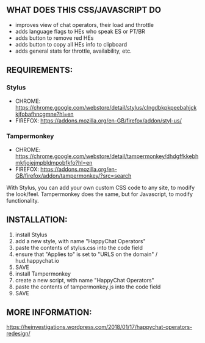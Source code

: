 ## WHAT DOES THIS CSS/JAVASCRIPT DO

- improves view of chat operators, their load and throttle
- adds language flags to HEs who speak ES or PT/BR
- adds button to remove red HEs
- adds button to copy all HEs info to clipboard
- adds general stats for throttle, availability, etc.


## REQUIREMENTS:

### Stylus 
- CHROME: https://chrome.google.com/webstore/detail/stylus/clngdbkpkpeebahjckkjfobafhncgmne?hl=en
- FIREFOX: https://addons.mozilla.org/en-GB/firefox/addon/styl-us/

### Tampermonkey
- CHROME: https://chrome.google.com/webstore/detail/tampermonkey/dhdgffkkebhmkfjojejmpbldmpobfkfo?hl=en
- FIREFOX: https://addons.mozilla.org/en-GB/firefox/addon/tampermonkey/?src=search

With Stylus, you can add your own custom CSS code to any site, to modify the look/feel.
Tampermonkey does the same, but for Javascript, to modify functionality.


## INSTALLATION:

1. install Stylus
2. add a new style, with name "HappyChat Operators"
3. paste the contents of stylus.css into the code field
4. ensure that "Applies to" is set to "URLS on the domain" / hud.happychat.io
5. SAVE
6. install Tampermonkey
7. create a new script, with name "HappyChat Operators"
8. paste the contents of tampermonkey.js into the code field
9. SAVE

## MORE INFORMATION:
https://heinvestigations.wordpress.com/2018/01/17/happychat-operators-redesign/
